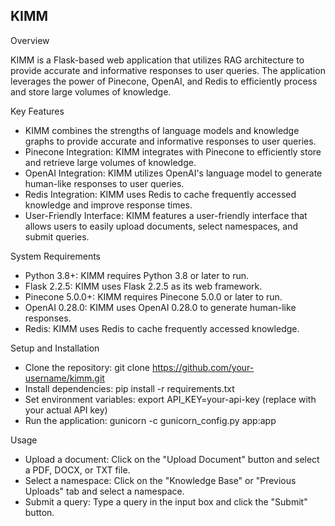 ## KIMM


Overview

KIMM is a Flask-based web application that utilizes RAG architecture to provide accurate and informative responses to user queries. The application leverages the power of Pinecone, OpenAI, and Redis to efficiently process and store large volumes of knowledge.


Key Features

  -  KIMM combines the strengths of language models and knowledge graphs to provide accurate and informative responses to user queries.
  -  Pinecone Integration: KIMM integrates with Pinecone to efficiently store and retrieve large volumes of knowledge.
  -  OpenAI Integration: KIMM utilizes OpenAI's language model to generate human-like responses to user queries.
  -  Redis Integration: KIMM uses Redis to cache frequently accessed knowledge and improve response times.
  -  User-Friendly Interface: KIMM features a user-friendly interface that allows users to easily upload documents, select namespaces, and submit queries.

System Requirements

  -  Python 3.8+: KIMM requires Python 3.8 or later to run.
  - Flask 2.2.5: KIMM uses Flask 2.2.5 as its web framework.
  -  Pinecone 5.0.0+: KIMM requires Pinecone 5.0.0 or later to run.
  -  OpenAI 0.28.0: KIMM uses OpenAI 0.28.0 to generate human-like responses.
  -  Redis: KIMM uses Redis to cache frequently accessed knowledge.

Setup and Installation

  -  Clone the repository: git clone https://github.com/your-username/kimm.git
  -  Install dependencies: pip install -r requirements.txt
  -  Set environment variables: export API_KEY=your-api-key (replace with your actual API key)
  -  Run the application: gunicorn -c gunicorn_config.py app:app

Usage

  -  Upload a document: Click on the "Upload Document" button and select a PDF, DOCX, or TXT file.
  -  Select a namespace: Click on the "Knowledge Base" or "Previous Uploads" tab and select a namespace.
  -  Submit a query: Type a query in the input box and click the "Submit" button.


